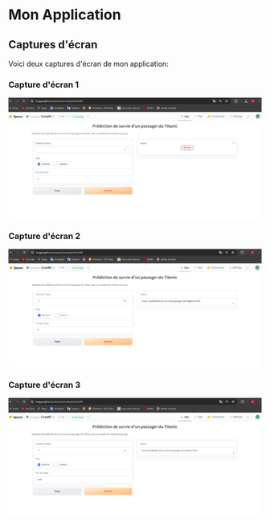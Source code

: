 # Mon Application

## Captures d'écran

Voici deux captures d'écran de mon application:

### Capture d'écran 1
![Capture d'écran 1](assets/images/Cap1.PNG)

### Capture d'écran 2
![Capture d'écran 2](assets/images/Cap2.PNG)

### Capture d'écran 3
![Capture d'écran 3](assets/images/Cap3.PNG)
